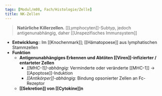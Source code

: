 ```yaml
---
tags: [Modul/m08, Fach/Histologie/Zelle]
title: NK-Zellen
---
```

> **Natürliche Killerzellen.** [[Lymphocyten]]-Subtyp, jedoch antigenunabhängig, daher [[Unspezifisches Immunsystem]]
- **Entwicklung**:: Im [[Knochenmark]]; [[Hämatopoese]] aus lymphatischen Stammzellen
- **Funktion**
	- **Antigenunabhängiges Erkennen und Abtöten [[Viren]]-infizierter / entarteter Zellen**
		- *[[MHC-1]]-abhängig:* Verminderte oder veränderte [[MHC-1]] → [[Apoptose]]-Induktion
		- *[[Antikörper]]-abhängig:* Bindung opsonierter Zellen an Fc-Rezeptor
	- **[[Sekretion]] von [[Cytokine]]n**